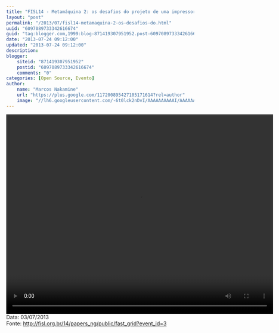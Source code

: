```yaml
---
title: "FISL14 - Metamáquina 2: os desafios do projeto de uma impressora 3D livre brasileira"
layout: "post"
permalink: "/2013/07/fisl14-metamaquina-2-os-desafios-do.html"
uuid: "6097089733342616674"
guid: "tag:blogger.com,1999:blog-871419307951952.post-6097089733342616674"
date: "2013-07-24 09:12:00"
updated: "2013-07-24 09:12:00"
description: 
blogger:
    siteid: "871419307951952"
    postid: "6097089733342616674"
    comments: "0"
categories: [Open Source, Evento]
author: 
    name: "Marcos Nakamine"
    url: "https://plus.google.com/117200895427105171614?rel=author"
    image: "//lh6.googleusercontent.com/-6t0lck2nDvI/AAAAAAAAAAI/AAAAAAAAOBw/_9ON3AiIr48/s32-c/photo.jpg"
---
```


<div class="css-full-post-content js-full-post-content">
<video controls="" height="535" width="716">  <source src="http://hemingway.softwarelivre.org/fisl14/high/41e/sala41e-high-201307031007.ogg" type="video/ogg"></source>  Your browser does not support the video tag. </video>Data: 03/07/2013<br>Fonte: <a href="http://fisl.org.br/14/papers_ng/public/fast_grid?event_id=3">http://fisl.org.br/14/papers_ng/public/fast_grid?event_id=3</a>
</div>